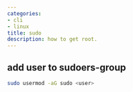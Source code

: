 ```yaml
---
categories:
- cli
- linux
title: sudo
description: how to get root.
---
```


## add user to sudoers-group

```bash
sudo usermod -aG sudo <user>
```
